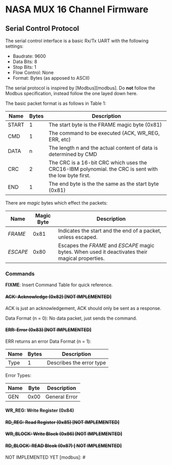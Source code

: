 # NASA MUX 16 Channel Firmware

## Serial Control Protocol

The serial control interface is a basic Rx/Tx UART with the following settings:

- Baudrate: 9600
- Data Bits: 8
- Stop Bits: 1
- Flow Control: None
- Format: Bytes (as apposed to ASCII)

The serial protocol is inspired by [Modbus][modbus]. Do __not__ follow the 
Modbus specification, instead follow the one layed down here.

The basic packet format is as follows in Table 1:

| Name  | Bytes | Description                                                  |
|-------|-------|--------------------------------------------------------------|
| START |     1 | The start byte is the FRAME magic byte (0x81)                |
| CMD   |     1 | The command to be executed (ACK, WR\_REG, ERR, etc)          |
| DATA  |     n | The length _n_ and the actual content of data is determined by CMD |
| CRC   |     2 | The CRC is a 16-bit CRC which uses the CRC16-IBM polynomial. the CRC is sent with the low byte first. |
| END   |     1 | The end byte is the the same as the start byte (0x81)        |

There are _magic_ bytes which effect the packets:

| Name     | Magic Byte | Description                                          |
|----------|------------|------------------------------------------------------|
| _FRAME_  |       0x81 | Indicates the start and the end of a packet, unless escaped. |
| _ESCAPE_ |       0x80 | Escapes the _FRAME_ and _ESCAPE_ magic bytes. When used it deactivates their magical properties. |

### Commands

__FIXME__: Insert Command Table for quick reference.

#### ~~ACK: Acknowledge (0x82) [NOT IMPLEMENTED]~~

ACK is just an acknowledgement, ACK should only be sent as a response. 

Data Format (n = 0): No data packet, just sends the command.

#### ~~ERR: Error (0x83) [NOT IMPLEMENTED]~~

ERR returns an error 
Data Format (n = 1):
 
| Name | Bytes | Description              |
|------|-------|--------------------------|
| Type | 1     | Describes the error type |

Error Types:

| Name | Byte | Description   |
|------|------|---------------|
| GEN  | 0x00 | General Error |

#### WR_REG: Write Register (0x84)
#### ~~RD_REG: Read Register  (0x85) [NOT IMPLEMENTED]~~
#### ~~WR_BLOCK: Write Block (0x86) [NOT IMPLEMENTED]~~
#### ~~RD_BLOCK: READ Blcok (0x87) [ NOT IMPLEMENTED]~~
NOT IMPLEMENTED YET
[modbus]: #
